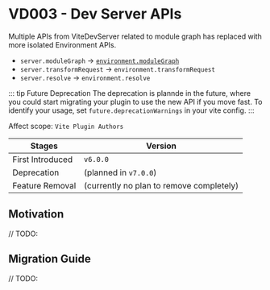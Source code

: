 # VD003 - Dev Server APIs

Multiple APIs from ViteDevServer related to module graph has replaced with more isolated Environment APIs.

- `server.moduleGraph` -> [`environment.moduleGraph`](/guide/api-vite-environment#separate-module-graphs)
- `server.transformRequest` -> `environment.transformRequest`
- `server.resolve` -> `environment.resolve`

::: tip Future Deprecation
The deprecation is plannde in the future, where you could start migrating your plugin to use the new API if you move fast. To identify your usage, set `future.deprecationWarnings` in your vite config.
:::

Affect scope: `Vite Plugin Authors`

| Stages           | Version                                  |
| ---------------- | ---------------------------------------- |
| First Introduced | `v6.0.0`                                 |
| Deprecation      | (planned in `v7.0.0`)                    |
| Feature Removal  | (currently no plan to remove completely) |

## Motivation

// TODO:

## Migration Guide

// TODO:

